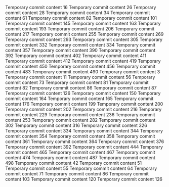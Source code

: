 Temporary commit content 16
Temporary commit content 26
Temporary commit content 28
Temporary commit content 34
Temporary commit content 61
Temporary commit content 82
Temporary commit content 101
Temporary commit content 145
Temporary commit content 163
Temporary commit content 193
Temporary commit content 206
Temporary commit content 217
Temporary commit content 255
Temporary commit content 269
Temporary commit content 293
Temporary commit content 305
Temporary commit content 332
Temporary commit content 334
Temporary commit content 357
Temporary commit content 390
Temporary commit content 392
Temporary commit content 402
Temporary commit content 411
Temporary commit content 412
Temporary commit content 419
Temporary commit content 450
Temporary commit content 456
Temporary commit content 483
Temporary commit content 490
Temporary commit content 3
Temporary commit content 11
Temporary commit content 56
Temporary commit content 73
Temporary commit content 81
Temporary commit content 82
Temporary commit content 86
Temporary commit content 87
Temporary commit content 126
Temporary commit content 150
Temporary commit content 164
Temporary commit content 165
Temporary commit content 176
Temporary commit content 199
Temporary commit content 200
Temporary commit content 202
Temporary commit content 216
Temporary commit content 229
Temporary commit content 236
Temporary commit content 253
Temporary commit content 282
Temporary commit content 302
Temporary commit content 316
Temporary commit content 326
Temporary commit content 334
Temporary commit content 344
Temporary commit content 354
Temporary commit content 358
Temporary commit content 361
Temporary commit content 364
Temporary commit content 376
Temporary commit content 392
Temporary commit content 444
Temporary commit content 465
Temporary commit content 467
Temporary commit content 474
Temporary commit content 487
Temporary commit content 498
Temporary commit content 42
Temporary commit content 51
Temporary commit content 55
Temporary commit content 64
Temporary commit content 71
Temporary commit content 86
Temporary commit content 103
Temporary commit content 120
Temporary commit content 126
